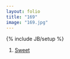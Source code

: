 ```yaml
---
layout: folio
title: "169"
image: "169.jpg"
---
```

{% include JB/setup %}

<div class="copy">

</div>

<div class="choice">
	<ol>
		<li><a href="170.html">
			Sweet
		</a></li>
	</ol>
</div>
